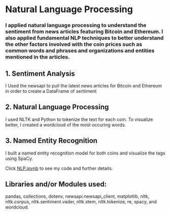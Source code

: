 # Natural Language Processing

### I applied natural language processing to understand the sentiment from news articles featuring Bitcoin and Ethereum. I also applied fundamental NLP techniques to better understand the other factors involved with the coin prices such as common words and phrases and organizations and entities mentioned in the articles.

## 1. Sentiment Analysis

I Used the newsapi to pull the latest news articles for Bitcoin and Ethereum in order to create a DataFrame of sentiment 

## 2. Natural Language Processing

I used NLTK and Python to tokenize the text for each coin. To visualize better, I created a wordcloud of the most occuring words. 

## 3. Named Entity Recognition

I built a named entity recognition model for both coins and visualize the tags using SpaCy.


Click [NLP.ipynb](https://github.com/pbonner4/NLP/blob/master/Word%20tokenizing/NLP.ipynb) to see my code and further details.


## Libraries and/or Modules used:

pandas, 
collections, 
dotenv, 
newsapi.newsapi_client, 
matplotlib, 
nltk, 
nltk.corpus, 
nltk.sentiment.vader, 
nltk.stem, 
nltk.tokenize, 
re, 
spacy, and
wordcloud.

